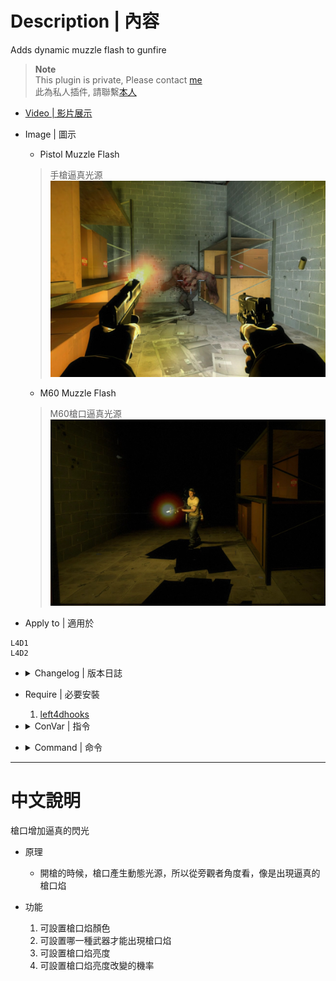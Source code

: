 # Description | 內容
Adds dynamic muzzle flash to gunfire

> __Note__ <br/>
This plugin is private, Please contact [me](https://github.com/fbef0102/Game-Private_Plugin#私人插件列表-private-plugins-list)<br/>
此為私人插件, 請聯繫[本人](https://github.com/fbef0102/Game-Private_Plugin#私人插件列表-private-plugins-list)

* [Video | 影片展示](https://youtu.be/wlI10amIbW4)

* Image | 圖示
	* Pistol Muzzle Flash
	> 手槍逼真光源
	<br/>![l4d_dynamic_muzzle_flash_1](image/l4d_dynamic_muzzle_flash_1.jpg)
	* M60 Muzzle Flash
	> M60槍口逼真光源
	<br/>![l4d_dynamic_muzzle_flash_2](image/l4d_dynamic_muzzle_flash_2.jpg)

* Apply to | 適用於
```
L4D1
L4D2
```

* <details><summary>Changelog | 版本日誌</summary>

	```php
	//sereky @ 2012
	//Harry @ 2022
	```
	* v1.0h (2022-11-17)
		* Request by 壹梦
		* Remake code.
		* Add convars to allow specified weapons
		* Probability to change the brightness of the light

	* 1.0
		* [Fork of sereky's Dynamic Muzzle Flash](https://forums.alliedmods.net/showpost.php?p=1765869&postcount=6)
</details>

* Require | 必要安裝
	1. [left4dhooks](https://forums.alliedmods.net/showthread.php?t=321696)

* <details><summary>ConVar | 指令</summary>

	* cfg/sourcemod/l4d_dynamic_muzzle_flash.cfg
	```php
	// 0=No, 1=Allow bots to have dynamic lights.
	l4d_dynamic_muzzle_bots "0"

	// 0=Off. Probability to change the brightness of the light. [1-100]
	l4d_dynamic_muzzle_flash_Chance "50"

	// 0=Plugin off, 1=Plugin on.
	l4d_dynamic_muzzle_flash_allow "1"

	// Brightness of the light. [1-255]
	l4d_dynamic_muzzle_flash_bright "255.0"

	// The maximum brightness of the light when the brightness is changed. [1-255]
	l4d_dynamic_muzzle_flash_bright_max "200"

	// The minimum brightness of the light when the brightness is changed. [1-255]
	l4d_dynamic_muzzle_flash_bright_min "127"

	// The light color. Three values between 0-255 separated by spaces. RGB Color255 - Red Green Blue.
	l4d_dynamic_muzzle_flash_color "250 150 30"

	// Distance the light shines before not lighting up.
	l4d_dynamic_muzzle_flash_distance "30"

	// 0=Show the dynamic light to all players. 1=Hide the dynamic light so only other players can see it. 2=Only show to the owner.
	l4d_dynamic_muzzle_flash_hide "0"

	// 0=Trace directly to where they are aiming. 1=Trace hull to detect nearby entities.
	l4d_dynamic_muzzle_flash_hull "1"

	// Turn on the plugin in these game modes, separate by commas (no spaces). (Empty = all).
	l4d_dynamic_muzzle_flash_modes ""

	// Turn off the plugin in these game modes, separate by commas (no spaces). (Empty = none).
	l4d_dynamic_muzzle_flash_modes_off ""

	// Turn on the plugin in these game modes. 0=All, 1=Coop, 2=Survival, 4=Versus, 8=Scavenge. Add numbers together.
	l4d_dynamic_muzzle_flash_modes_tog "0"

	// The light will disappear after this many seconds.
	l4d_dynamic_muzzle_flash_time "0.1"

	// Empty string to allow all. Allow these weapon IDs being used in this plugin, separate by commas (no spaces). See plugin source code for more details.
	l4d_dynamic_muzzle_flash_weapons "1,2,3,4,5,6,7,8,9,10,11,12,13,14,15,16,17,18,19"
	```
</details>

* <details><summary>Command | 命令</summary>
	
	None
</details>

- - - -
# 中文說明
槍口增加逼真的閃光

* 原理
	* 開槍的時候，槍口產生動態光源，所以從旁觀者角度看，像是出現逼真的槍口焰

* 功能
	1. 可設置槍口焰顏色
	2. 可設置哪一種武器才能出現槍口焰
	3. 可設置槍口焰亮度
	4. 可設置槍口焰亮度改變的機率
